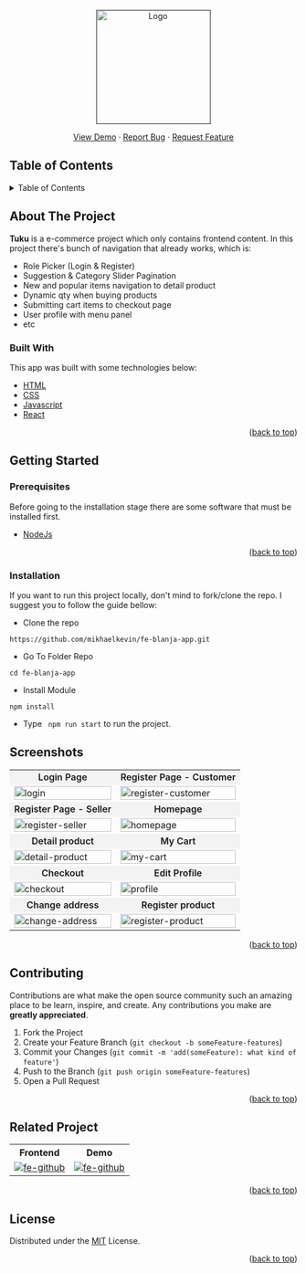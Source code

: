 <div id="top"></div>

<!-- PROJECT LOGO -->
<br />
<div align="center">
  <a href="">
    <img src="https://res.cloudinary.com/nocturncloud/image/upload/v1663292121/blanja-app/tuku_logo_vrgntb.svg" alt="Logo" width="200px">
  </a>

  <p align="center">
    <a href="https://fe-blanja-app.vercel.app/">View Demo</a>
    ·
    <a href="https://github.com/mikhaelkevin/fe-blanja-app/issues">Report Bug</a>
    ·
    <a href="https://github.com/mikhaelkevin/fe-blanja-app/issues">Request Feature</a>
  </p>
</div>

<!-- TABLE OF CONTENTS -->

## Table of Contents

<details>
  <summary>Table of Contents</summary>
  <ol>
    <li>
      <a href="#about-the-project">About The Project</a>
      <ul>
        <li><a href="#built-with">Built With</a></li>
      </ul>
    </li>
    <li>
      <a href="#getting-started">Getting Started</a>
      <ul>
        <li><a href="#prerequisites">Prerequisites</a></li>
        <li><a href="#installation">Installation</a></li>
      </ul>
    </li>
    <li><a href="#screenshoots">Screenshots</a></li>
    <li><a href="#contributing">Contributing</a></li>
    <li><a href="#related-project">Related Project</a></li>
    <li><a href="#our-team">Contact</a></li>
    <li><a href="#license">License</a></li>
  </ol>
</details>

<!-- ABOUT THE PROJECT -->

## About The Project

**Tuku** is a e-commerce project which only contains frontend content. In this project there's bunch of navigation that already works, which is:

- Role Picker (Login & Register)
- Suggestion & Category Slider Pagination
- New and popular items navigation to detail product
- Dynamic qty when buying products
- Submitting cart items to checkout page
- User profile with menu panel
- etc

### Built With

This app was built with some technologies below:

- [HTML](https://developer.mozilla.org/en-US/docs/Web/HTML)
- [CSS](https://developer.mozilla.org/en-US/docs/Web/CSS)
- [Javascript](https://www.javascript.com/)
- [React](https://reactjs.org/)

<p align="right">(<a href="#top">back to top</a>)</p>

<!-- GETTING STARTED -->

## Getting Started

### Prerequisites

Before going to the installation stage there are some software that must be installed first.

- [NodeJs](https://nodejs.org/en/download/)

<p align="right">(<a href="#top">back to top</a>)</p>

### Installation

If you want to run this project locally, don't mind to fork/clone the repo.
I suggest you to follow the guide bellow:

- Clone the repo

```
https://github.com/mikhaelkevin/fe-blanja-app.git
```

- Go To Folder Repo

```
cd fe-blanja-app
```

- Install Module

```
npm install
```

- Type ` npm run start` to run the project.

## Screenshots

<p align="center" display=flex>
   
<table>
<tr>
    <td style='text-align: center; background-color: #6661; font-weight: 600'>Login Page</td>
    <td style='text-align: center; background-color: #6661; font-weight: 600'>Register Page - Customer</td>
  </tr>
  <tr>
    <td><image src="https://res.cloudinary.com/nocturncloud/image/upload/v1663291768/blanja-app/Login_shifsg.png" alt="login" width=100%></td>
    <td><image src="https://res.cloudinary.com/nocturncloud/image/upload/v1663291768/blanja-app/CustRegister_qu3eg5.png" alt ="register-customer" width=100%/></td>
  </tr>
   <tr>
    <td style='text-align: center; background-color: #6661; font-weight: 600'>Register Page - Seller</td>
    <td style='text-align: center; background-color: #6661; font-weight: 600'>Homepage</td>
  </tr>
  <tr>
    <td><image src="https://res.cloudinary.com/nocturncloud/image/upload/v1663291769/blanja-app/SellerRegister_hl4jgz.png" alt="register-seller" width=100%></td>
    <td><image src="https://res.cloudinary.com/nocturncloud/image/upload/v1663291771/blanja-app/homepage_qjwumh.png" alt="homepage" width=100%/></td>
  </tr>
  <tr>
    <td style='text-align: center; background-color: #6661; font-weight: 600'>Detail product</td>
    <td style='text-align: center; background-color: #6661; font-weight: 600'>My Cart</td>
  </tr>
  <tr>
    <td><image src="https://res.cloudinary.com/nocturncloud/image/upload/v1663291771/blanja-app/detail-page_h2hdkw.png" alt="detail-product" width=100%></td>
    <td><image src="https://res.cloudinary.com/nocturncloud/image/upload/v1663291769/blanja-app/my_cart_vmdeco.png" alt="my-cart" width=100%/></td>
  </tr>
  <tr>
    <td style='text-align: center; background-color: #6661; font-weight: 600'>Checkout</td>
    <td style='text-align: center; background-color: #6661; font-weight: 600'>Edit Profile</td>
  </tr>
  <tr>
    <td><image src="https://res.cloudinary.com/nocturncloud/image/upload/v1663291768/blanja-app/checkout_mdc8v9.png" alt="checkout" width=100%></td>
    <td><image src="https://res.cloudinary.com/nocturncloud/image/upload/v1663291769/blanja-app/my-account_upujeb.png" alt="profile" width=100%></td>
  </tr>
  <tr>
    <td style='text-align: center; background-color: #6661; font-weight: 600'>Change address</td>
    <td style='text-align: center; background-color: #6661; font-weight: 600'>Register product</td>
  </tr>
  <tr>
    <td><image src="https://res.cloudinary.com/nocturncloud/image/upload/v1663291768/blanja-app/address_i1u7uy.png" alt="change-address" width=100%></td>
    <td><image src="https://res.cloudinary.com/nocturncloud/image/upload/v1663291769/blanja-app/my-product_r6xyp2.png" alt="register-product" width=100%></td>
  </tr>
</table>
      
</p>
<p align="right">(<a href="#top">back to top</a>)</p>

## Contributing

Contributions are what make the open source community such an amazing place to be learn, inspire, and create. Any contributions you make are **greatly appreciated**.

1. Fork the Project
2. Create your Feature Branch (`git checkout -b someFeature-features`)
3. Commit your Changes (`git commit -m 'add(someFeature): what kind of feature'`)
4. Push to the Branch (`git push origin someFeature-features`)
5. Open a Pull Request

<p align="right">(<a href="#top">back to top</a>)</p>

## Related Project

<center>
<table> 
    <tr>
    <th>Frontend</th>
    <th>Demo</th>
    </tr>
    <tr>
    <td> 
    <a href="https://github.com/mikhaelkevin/fe-blanja-app"> 
    <img src="https://img.shields.io/badge/github-%23121011.svg?style=for-the-badge&logo=github&logoColor=white" alt="fe-github">
    <a/>
    </td>
    <td> 
    <a href="https://fe-blanja-app.vercel.app/"> 
    <img src="https://img.shields.io/badge/vercel-%23000000.svg?style=for-the-badge&logo=vercel&logoColor=white" alt="fe-github">
    <a/>
    </td>
    </tr>
</table>
</center>

<p align="right">(<a href="#top">back to top</a>)</p>

## License

Distributed under the [MIT](/LICENSE) License.

<p align="right">(<a href="#top">back to top</a>)</p>
